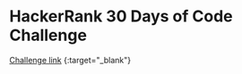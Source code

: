 # HackerRank 30 Days of Code Challenge

[Challenge link](https://www.hackerrank.com/domains/tutorials/30-days-of-code) {:target="_blank"}
